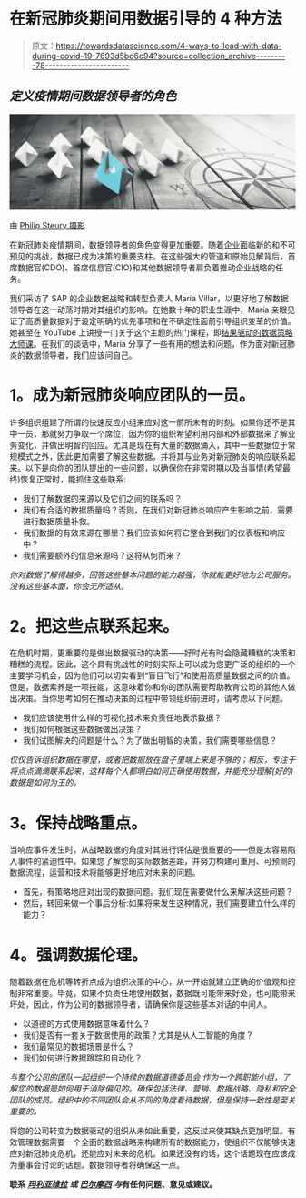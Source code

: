 # 在新冠肺炎期间用数据引导的 4 种方法

> 原文：<https://towardsdatascience.com/4-ways-to-lead-with-data-during-covid-19-7693d5bd6c94?source=collection_archive---------78----------------------->

## ***定义疫情期间数据领导者的角色***

![](img/a8ea42a35321ab76a27934c612527a44.png)

由 [Philip Steury 摄影](https://www.shutterstock.com/g/PhilipSteury)

在新冠肺炎疫情期间，数据领导者的角色变得更加重要。随着企业面临新的和不可预见的挑战，数据已成为决策的重要支柱。在这些强大的管道和原始见解背后，首席数据官(CDO)、首席信息官(CIO)和其他数据领导者肩负着推动企业战略的任务。

我们采访了 SAP 的企业数据战略和转型负责人 Maria Villar，以更好地了解数据领导者在这一动荡时期对其组织的影响。在她数十年的职业生涯中，Maria 亲眼见证了高质量数据对于设定明确的优先事项和在不确定性面前引导组织变革的价值。她甚至在 YouTube 上讲授一门关于这个主题的热门课程，即[结果驱动的数据策略大师课](https://www.youtube.com/playlist?list=PLWV533hWWvDmXwjRHAm0YFNY9b33BkrlR)。在我们的谈话中，Maria 分享了一些有用的想法和问题，作为面对新冠肺炎的数据领导者，我们应该问自己。

# **1。成为新冠肺炎响应团队的一员。**

许多组织组建了所谓的快速反应小组来应对这一前所未有的时刻。如果你还不是其中一员，那就努力争取一个席位，因为你的组织希望利用内部和外部数据来了解业务变化，并做出明智的回应。尤其是现在有大量的数据涌入，其中一些数据位于常规模式之外，因此更加需要了解这些数据，并将其与业务对新冠肺炎的响应联系起来。以下是向你的团队提出的一些问题，以确保你在非常时期以及当事情(希望最终)恢复正常时，能抓住这些联系:

*   我们了解数据的来源以及它们之间的联系吗？
*   我们有合适的数据质量吗？否则，在我们对新冠肺炎响应产生影响之前，需要进行数据质量补救。
*   我们数据的有效来源在哪里？我们应该如何将它整合到我们的仪表板和响应中？
*   我们需要额外的信息来源吗？这将从何而来？

*你对数据了解得越多，回答这些基本问题的能力越强，你就能更好地为公司服务。没有这些基本面，你会无所适从。*

# **2。把这些点联系起来。**

在危机时期，更重要的是做出数据驱动的决策——好时光有时会隐藏糟糕的决策和糟糕的流程。因此，这个具有挑战性的时刻实际上可以成为您更广泛的组织的一个主要学习机会，因为他们可以切实看到“盲目飞行”和使用高质量数据之间的价值。但是，数据素养是一项技能，这意味着你和你的团队需要帮助教育公司的其他人做出决策。当你思考如何在推动决策的过程中带领组织前进时，请考虑以下问题。

*   我们应该使用什么样的可视化技术来负责任地表示数据？
*   我们如何根据这些数据做出决策？
*   我们试图解决的问题是什么？为了做出明智的决策，我们需要哪些信息？

*仅仅告诉组织数据在哪里，或者把数据放在盘子里端上来是不够的；相反，专注于将点点滴滴联系起来，这样每个人都明白如何正确使用数据，并能充分理解(好的)数据是如何为王的。*

# **3。保持战略重点。**

当响应事件发生时，从战略数据的角度对其进行评估是很重要的——但是太容易陷入事件的紧迫性中。如果您了解您的实际数据差距，并努力构建可重用、可预测的数据流程，运营和技术将能够更好地应对未来的问题。

*   首先，有策略地应对出现的数据问题。我们现在需要做什么来解决这些问题？
*   然后，转回来做一个事后分析:如果将来发生这种情况，我们需要建立什么样的能力？

# **4。强调数据伦理。**

随着数据在危机等转折点成为组织决策的中心，从一开始就建立正确的价值观和控制非常重要。毕竟，如果不负责任地使用数据，数据既可能带来好处，也可能带来坏处，因此，作为公司的数据领导者，请确保你是这些基本对话的中间人。

*   以道德的方式使用数据意味着什么？
*   我们是否有一套关于数据使用的政策？尤其是从人工智能的角度？
*   我们最常见的数据场景是什么？
*   我们如何进行数据跟踪和自动化？

*与整个公司的团队一起组织一个持续的数据道德委员会* *作为一个跨职能小组，了解您的数据是如何用于消除偏见的。确保包括法律、营销、数据战略、隐私和安全团队的成员。组织中的不同团队会从不同的角度看待数据，但是保持一致性是至关重要的。*

将您的公司转变为数据驱动的组织从未如此重要，这反过来使其缺点更加明显。有效管理数据需要一个全面的数据战略来构建所有的数据能力，使组织不仅能够快速应对新冠肺炎危机，还能应对未来的危机。如果还没有的话，这个话题现在应该成为董事会讨论的话题。数据领导者将确保这一点。

**联系** [***玛利亚维拉***](https://www.linkedin.com/in/mariacvillar/) ***或*** [***巴尔摩西***](https://www.linkedin.com/in/barrmoses/) ***与*有任何问题、意见或建议。**